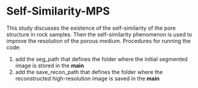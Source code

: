 # Self-Similarity-MPS
This study discusses the existence of the self-similarity of the pore structure in rock samples. Then the self-similarity phenomenon is used to improve the resolution of the porous medium.
Procedures for running the code:
1. add the seg_path that defines the folder where the initial segmented image is stored in the __main__
2. add the save_recon_path that defines the folder where the reconstructed high-resolution image is saved in the __main__ 
